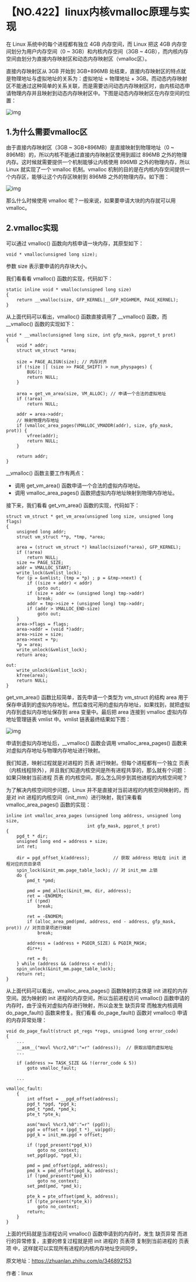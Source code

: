 # 【NO.422】linux内核vmalloc原理与实现

在 Linux 系统中的每个进程都有独立 4GB 内存空间，而 Linux 把这 4GB 内存空间划分为用户内存空间（0 ~ 3GB）和内核内存空间（3GB ~ 4GB），而内核内存空间由划分为直接内存映射区和动态内存映射区（vmalloc区）。

直接内存映射区从 3GB 开始到 3GB+896MB 处结束，直接内存映射区的特点就是物理地址与虚拟地址的关系为：虚拟地址 = 物理地址 + 3GB。而动态内存映射区不能通过这种简单的关系关联，而是需要访问动态内存映射区时，由内核动态申请物理内存并且映射到动态内存映射区中。下图是动态内存映射区在内存空间的位置：

![img](https://pic1.zhimg.com/80/v2-33c4056be2df5d21a827bff76dab9290_720w.webp)

## 1.为什么需要vmalloc区

由于直接内存映射区（3GB ~ 3GB+896MB）是直接映射到物理地址（0 ~ 896MB）的，所以内核不能通过直接内存映射区使用到超过 896MB 之外的物理内存。这时候就需要提供一个机制能够让内核使用 896MB 之外的物理内存，所以 Linux 就实现了一个 vmalloc 机制。vmalloc 机制的目的是在内核内存空间提供一个内存区，能够让这个内存区映射到 896MB 之外的物理内存。如下图：

![img](https://pic4.zhimg.com/80/v2-c3bf096397e6e70d8b648d13d5f9b123_720w.webp)

那么什么时候使用 vmalloc 呢？一般来说，如果要申请大块的内存就可以用vmalloc。

## 2.vmalloc实现

可以通过 vmalloc() 函数向内核申请一块内存，其原型如下：

```text
void * vmalloc(unsigned long size);
```

参数 size 表示要申请的内存块大小。

我们看看看 vmalloc() 函数的实现，代码如下：

```text
static inline void * vmalloc(unsigned long size)
{
    return __vmalloc(size, GFP_KERNEL|__GFP_HIGHMEM, PAGE_KERNEL);
}
```

从上面代码可以看出，vmalloc() 函数直接调用了 __vmalloc() 函数，而 __vmalloc() 函数的实现如下：

```text
void * __vmalloc(unsigned long size, int gfp_mask, pgprot_t prot)
{
    void * addr;
    struct vm_struct *area;

    size = PAGE_ALIGN(size); // 内存对齐
    if (!size || (size >> PAGE_SHIFT) > num_physpages) {
        BUG();
        return NULL;
    }

    area = get_vm_area(size, VM_ALLOC); // 申请一个合法的虚拟地址
    if (!area)
        return NULL;

    addr = area->addr;
    // 映射物理内存地址
    if (vmalloc_area_pages(VMALLOC_VMADDR(addr), size, gfp_mask, prot)) {
        vfree(addr);
        return NULL;
    }

    return addr;
}
```

__vmalloc() 函数主要工作有两点：

- 调用 get_vm_area() 函数申请一个合法的虚拟内存地址。
- 调用 vmalloc_area_pages() 函数把虚拟内存地址映射到物理内存地址。

接下来，我们看看 get_vm_area() 函数的实现，代码如下：

```text
struct vm_struct * get_vm_area(unsigned long size, unsigned long flags)
{
    unsigned long addr;
    struct vm_struct **p, *tmp, *area;

    area = (struct vm_struct *) kmalloc(sizeof(*area), GFP_KERNEL);
    if (!area)
        return NULL;
    size += PAGE_SIZE;
    addr = VMALLOC_START;
    write_lock(&vmlist_lock);
    for (p = &vmlist; (tmp = *p) ; p = &tmp->next) {
        if ((size + addr) < addr)
            goto out;
        if (size + addr <= (unsigned long) tmp->addr)
            break;
        addr = tmp->size + (unsigned long) tmp->addr;
        if (addr > VMALLOC_END-size)
            goto out;
    }
    area->flags = flags;
    area->addr = (void *)addr;
    area->size = size;
    area->next = *p;
    *p = area;
    write_unlock(&vmlist_lock);
    return area;

out:
    write_unlock(&vmlist_lock);
    kfree(area);
    return NULL;
}
```

get_vm_area() 函数比较简单，首先申请一个类型为 vm_struct 的结构 area 用于保存申请到的虚拟内存地址。然后查找可用的虚拟内存地址，如果找到，就把虚拟内存到虚拟内存地址保存到 area 变量中。最后把 area 连接到 vmalloc 虚拟内存地址管理链表 vmlist 中。vmlist 链表最终结果如下图：



![img](https://pic2.zhimg.com/80/v2-174c58ee01a475d497ae8294c7c4d839_720w.webp)



申请到虚拟内存地址后，__vmalloc() 函数会调用 vmalloc_area_pages() 函数来对虚拟内存地址与物理内存地址进行映射。

我们知道，映射过程就是对进程的 页表 进行映射。但每个进程都有一个独立 页表（内核线程除外），并且我们知道内核空间是所有进程共享的，那么就有个问题：如果只映射当前进程 页表 的内核空间，那么怎么同步到其他进程的内核空间呢？

为了解决内核空间同步问题，Linux 并不是直接对当前进程的内核空间映射的，而是对 init 进程的内核空间（init_mm）进行映射，我们来看看 vmalloc_area_pages() 函数的实现：

```text
inline int vmalloc_area_pages (unsigned long address, unsigned long size,
                               int gfp_mask, pgprot_t prot)
{
    pgd_t * dir;
    unsigned long end = address + size;
    int ret;

    dir = pgd_offset_k(address);         // 获取 address 地址在 init 进程对应的页目录项
    spin_lock(&init_mm.page_table_lock); // 对 init_mm 上锁
    do {
        pmd_t *pmd;

        pmd = pmd_alloc(&init_mm, dir, address);
        ret = -ENOMEM;
        if (!pmd)
            break;

        ret = -ENOMEM;
        if (alloc_area_pmd(pmd, address, end - address, gfp_mask, prot)) // 对页目录项进行映射
            break;

        address = (address + PGDIR_SIZE) & PGDIR_MASK;
        dir++;

        ret = 0;
    } while (address && (address < end));
    spin_unlock(&init_mm.page_table_lock);
    return ret;
}
```

从上面代码可以看出，vmalloc_area_pages() 函数映射的主体是 init 进程的内存空间。因为映射的 init 进程的内存空间，所以当前进程访问 vmalloc() 函数申请的内存时，由于没有对虚拟内存进行映射，所以会发生 缺页异常 而触发内核调用 do_page_fault() 函数来修复。我们看看 do_page_fault() 函数对 vmalloc() 申请的内存异常处理：

```text
void do_page_fault(struct pt_regs *regs, unsigned long error_code)
{
    ...
    __asm__("movl %%cr2,%0":"=r" (address));  // 获取出错的虚拟地址
    ...

    if (address >= TASK_SIZE && !(error_code & 5))
        goto vmalloc_fault;

    ...

vmalloc_fault:
    {
        int offset = __pgd_offset(address);
        pgd_t *pgd, *pgd_k;
        pmd_t *pmd, *pmd_k;
        pte_t *pte_k;

        asm("movl %%cr3,%0":"=r" (pgd));
        pgd = offset + (pgd_t *)__va(pgd);
        pgd_k = init_mm.pgd + offset;

        if (!pgd_present(*pgd_k))
            goto no_context;
        set_pgd(pgd, *pgd_k);

        pmd = pmd_offset(pgd, address);
        pmd_k = pmd_offset(pgd_k, address);
        if (!pmd_present(*pmd_k))
            goto no_context;
        set_pmd(pmd, *pmd_k);

        pte_k = pte_offset(pmd_k, address);
        if (!pte_present(*pte_k))
            goto no_context;
        return;
    }
}
```

上面的代码就是当进程访问 vmalloc() 函数申请到的内存时，发生 缺页异常 而进行的异常修复，主要的修复过程就是把 init 进程的 页表项 复制到当前进程的 页表项 中，这样就可以实现所有进程的内核内存地址空间同步。

原文地址：https://zhuanlan.zhihu.com/p/346892153

作者：linux